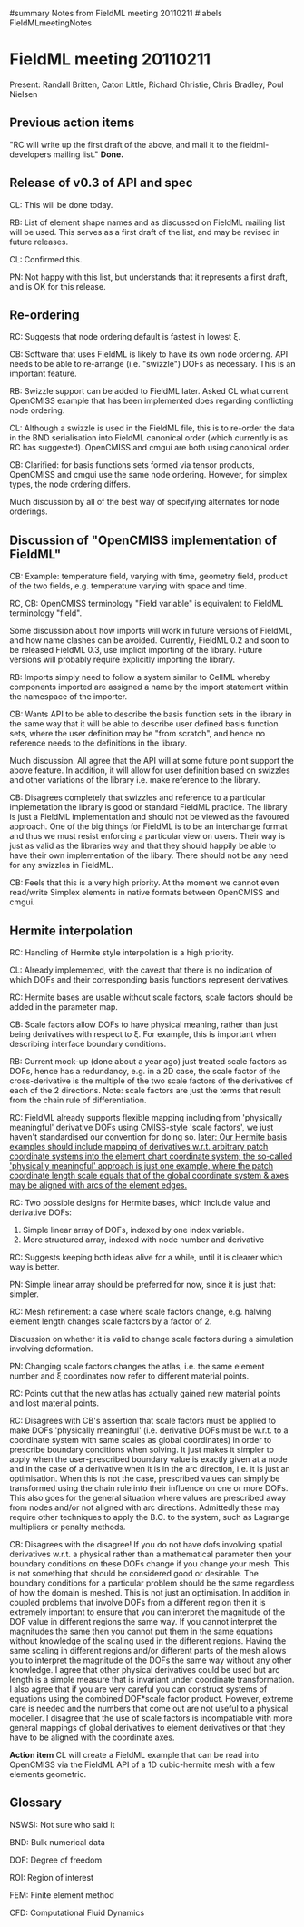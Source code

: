 ﻿#summary Notes from FieldML meeting 20110211
#labels FieldMLmeetingNotes

# FieldML meeting 20110211 #

Present: Randall Britten, Caton Little, Richard Christie, Chris Bradley, Poul Nielsen

## Previous action items ##
"RC will write up the first draft of the above, and mail it to the fieldml-developers mailing list." **Done.**

## Release of v0.3 of API and spec ##
CL: This will be done today.

RB: List of element shape names and as discussed on FieldML mailing list will be used.  This serves as a first draft of the list, and may be revised in future releases.

CL: Confirmed this.

PN: Not happy with this list, but understands that it represents a first draft, and is OK for this release.

## Re-ordering ##
RC: Suggests that node ordering default is fastest in lowest ξ.

CB: Software that uses FieldML is likely to have its own node ordering.  API needs to be able to re-arrange (i.e. "swizzle") DOFs as necessary. This is an important feature.

RB: Swizzle support can be added to FieldML later.  Asked CL what current OpenCMISS example that has been implemented does regarding conflicting node ordering.

CL: Although a swizzle is used in the FieldML file, this is to re-order the data in the BND serialisation into FieldML canonical order (which currently is as RC has suggested).  OpenCMISS and cmgui are both using canonical order.

CB: Clarified: for basis functions sets formed via tensor products, OpenCMISS and cmgui use the same node ordering.  However, for simplex types, the node ordering differs.

Much discussion by all of the best way of specifying alternates for node orderings.

## Discussion of "OpenCMISS implementation of FieldML" ##
CB: Example: temperature field, varying with time, geometry field, product of the two fields, e.g. temperature varying with space and time.

RC, CB: OpenCMISS terminology "Field variable" is equivalent to FieldML terminology "field".

Some discussion about how imports will work in future versions of FieldML, and how name clashes can be avoided.  Currently, FieldML 0.2 and soon to be released FieldML 0.3, use implicit importing of the library.  Future versions will probably require explicitly importing the library.

RB: Imports simply need to follow a system similar to CellML whereby components imported are assigned a name by the import statement within the namespace of the importer.

CB: Wants API to be able to describe the basis function sets in the library in the same way that it will be able to describe user defined basis function sets, where the user definition may be "from scratch", and hence no reference needs to the definitions in the library.

Much discussion.  All agree that the API will at some future point support the above feature.  In addition, it will allow for user definition based on swizzles and other variations of the library i.e. make reference to the library.

CB: Disagrees completely that swizzles and reference to a particular implemetation the library is good or standard FieldML practice. The library is just a FieldML implementation and should not be viewed as the favoured approach. One of the big things for FieldML is to be an interchange format and thus we must resist enforcing a particular view on users. Their way is just as valid as the libraries way and that they should happily be able to have their own implementation of the libary. There should not be any need for any swizzles in FieldML.

CB: Feels that this is a very high priority. At the moment we cannot even read/write Simplex elements in native formats between OpenCMISS and cmgui.

## Hermite interpolation ##
RC: Handling of Hermite style interpolation is a high priority.

CL: Already implemented, with the caveat that there is no indication of which DOFs and their corresponding basis functions represent derivatives.

RC: Hermite bases are usable without scale factors, scale factors should be added in the parameter map.

CB: Scale factors allow DOFs to have physical meaning, rather than just being derivatives with respect to ξ.  For example, this is important when describing interface boundary conditions.

RB: Current mock-up (done about a year ago) just treated scale factors as DOFs, hence has a redundancy, e.g. in a 2D case, the scale factor of the cross-derivative is the multiple of the two scale factors of the derivatives of each of the 2 directions.  Note: scale factors are just the terms that result from the chain rule of differentiation.

RC: FieldML already supports flexible mapping including from 'physically meaningful' derivative DOFs using CMISS-style 'scale factors', we just haven't standardised our convention for doing so. [later: Our Hermite basis examples should include mapping of derivatives w.r.t. arbitrary patch coordinate systems into the element chart coordinate system; the so-called 'physically meaningful' approach is just one example, where the patch coordinate length scale equals that of the global coordinate system & axes may be aligned with arcs of the element edges.](Added.md)

RC: Two possible designs for Hermite bases, which include value and derivative DOFs:

  1. Simple linear array of DOFs, indexed by one index variable.
  1. More structured array, indexed with node number and derivative

RC: Suggests keeping both ideas alive for a while, until it is clearer which way is better.

PN: Simple linear array should be preferred for now, since it is just that: simpler.

RC: Mesh refinement: a case where scale factors change, e.g. halving element length changes scale factors by a factor of 2.

Discussion on whether it is valid to change scale factors during a simulation involving deformation.

PN: Changing scale factors changes the atlas, i.e. the same element number and ξ coordinates now refer to different material points.

RC: Points out that the new atlas has actually gained new material points and lost material points.

RC: Disagrees with CB's assertion that scale factors must be applied to make DOFs 'physically meaningful' (i.e. derivative DOFs must be w.r.t. to a coordinate system with same scales as global coordinates) in order to prescribe boundary conditions when solving. It just makes it simpler to apply when the user-prescribed boundary value is exactly given at a node and in the case of a derivative when it is in the arc direction, i.e. it is just an optimisation. When this is not the case, prescribed values can simply be transformed using the chain rule into their influence on one or more DOFs. This also goes for the general situation where values are prescribed away from nodes and/or not aligned with arc directions. Admittedly these may require other techniques to apply the B.C. to the system, such as Lagrange multipliers or penalty methods.

CB: Disagrees with the disagree! If you do not have dofs involving spatial derivatives w.r.t. a physical rather than a mathematical parameter then your boundary conditions on these DOFs change if you change your mesh. This is not something that should be considered good or desirable. The boundary conditions for a particular problem should be the same regardless of how the domain is meshed. This is not just an optimisation. In addition in coupled problems that involve DOFs from a different region then it is extremely important to ensure that you can interpret the magnitude of the DOF value in different regions the same way. If you cannot interpret the magnitudes the same then you cannot put them in the same equations without knowledge of the scaling used in the different regions. Having the same scaling in different regions and/or different parts of the mesh allows you to interpret the magnitude of the DOFs the same way without any other knowledge. I agree that other physical derivatives could be used but arc length is a simple measure that is invariant under coordinate transformation. I also agree that if you are very careful you can construct systems of equations using the combined DOF\*scale factor product. However, extreme care is needed and the numbers that come out are not useful to a physical modeller. I disagree that the use of scale factors is incompatiable with more general mappings of global derivatives to element derivatives or that they have to be aligned with the coordinate axes.

**Action item** CL will create a FieldML example that can be read into OpenCMISS via the FieldML API of a 1D cubic-hermite mesh with a few elements geometric.

## Glossary ##
NSWSI: Not sure who said it

BND: Bulk numerical data

DOF: Degree of freedom

ROI: Region of interest

FEM: Finite element method

CFD: Computational Fluid Dynamics